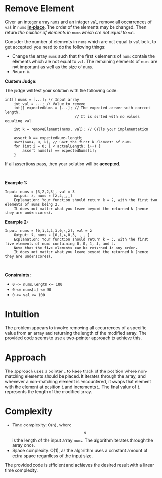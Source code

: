 # Remove Element


Given an integer array `nums` and an integer `val`, remove all
occurrences of `val` in `nums`
[**in-place**](https://en.wikipedia.org/wiki/In-place_algorithm). The
order of the elements may be changed. Then return *the number of
elements in* `nums` *which are not equal to* `val`.

Consider the number of elements in `nums` which are not equal to `val`
be `k`, to get accepted, you need to do the following things:

- Change the array `nums` such that the first `k` elements of `nums`
  contain the elements which are not equal to `val`. The remaining
  elements of `nums` are not important as well as the size of `nums`.
- Return `k`.

**Custom Judge:**

The judge will test your solution with the following code:

    int[] nums = [...]; // Input array
        int val = ...; // Value to remove
        int[] expectedNums = [...]; // The expected answer with correct length.
                                    // It is sorted with no values equaling val.
        
        int k = removeElement(nums, val); // Calls your implementation
        
        assert k == expectedNums.length;
        sort(nums, 0, k); // Sort the first k elements of nums
        for (int i = 0; i < actualLength; i++) {
            assert nums[i] == expectedNums[i];
        }
        

If all assertions pass, then your solution will be **accepted**.

 

**Example 1:**

    Input: nums = [3,2,2,3], val = 3
        Output: 2, nums = [2,2,_,_]
        Explanation: Your function should return k = 2, with the first two elements of nums being 2.
        It does not matter what you leave beyond the returned k (hence they are underscores).
        

**Example 2:**

    Input: nums = [0,1,2,2,3,0,4,2], val = 2
        Output: 5, nums = [0,1,4,0,3,_,_,_]
        Explanation: Your function should return k = 5, with the first five elements of nums containing 0, 0, 1, 3, and 4.
        Note that the five elements can be returned in any order.
        It does not matter what you leave beyond the returned k (hence they are underscores).
        

 

**Constraints:**

- `0 <= nums.length <= 100`
- `0 <= nums[i] <= 50`
- `0 <= val <= 100`


# Intuition
The problem appears to involve removing all occurrences of a specific value from an array and returning the length of the modified array. The provided code seems to use a two-pointer approach to achieve this.

# Approach
The approach uses a pointer `i` to keep track of the position where non-matching elements should be placed. It iterates through the array, and whenever a non-matching element is encountered, it swaps that element with the element at position `i` and increments `i`. The final value of `i` represents the length of the modified array.

# Complexity
- Time complexity: O(n), where $$n$$ is the length of the input array `nums`. The algorithm iterates through the array once.
- Space complexity: O(1), as the algorithm uses a constant amount of extra space regardless of the input size.

The provided code is efficient and achieves the desired result with a linear time complexity.